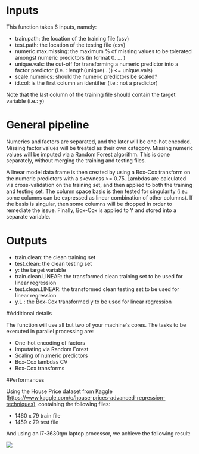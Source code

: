 # Inputs

This function takes 6 inputs, namely:

* train.path: the location of the training file (csv)
* test.path: the location of the testing file (csv)
* numeric.max.missing: the maximum % of missing values to be tolerated amongst numeric predictors (in format 0. ... )
* unique.vals: the cut-off for transforming a numeric predictor into a factor predictor (i.e. : length(unique(...)) <= unique.vals)
* scale.numerics: should the numeric predictors be scaled?
* id.col: is the first column an identifier (i.e.: not a predictor)

Note that the last column of the training file should contain the target variable (i.e.: y)


# General pipeline

Numerics and factors are separated, and the later will be one-hot encoded. Missing factor values will be treated as their own category.
Missing numeric values will be imputed via a Random Forest algorithm. This is done separately, without merging the training and testing
files.

A linear model data frame is then created by using a Box-Cox transform on the numeric predictors with a skewness >= 0.75. Lambdas are
calculated via cross-validation on the training set, and then applied to both the training and testing set. The column space basis is
then tested for singularity (i.e.: some columns can be expressed as linear combination of other columns). If the basis is singular, then
some columns will be dropped in order to remediate the issue. Finally, Box-Cox is applied to Y and stored into a separate variable.


# Outputs

* train.clean: the clean training set
* test.clean: the clean testing set
* y: the target variable
* train.clean.LINEAR: the transformed clean training set to be used for linear regression
* test.clean.LINEAR: the transformed clean testing set to be used for linear regression
* y.L : the Box-Cox transformed y to be used for linear regression


#Additional details

The function will use all but two of your machine's cores. The tasks to be executed in parallel processing are:

* One-hot encoding of factors
* Imputating via Random Forest
* Scaling of numeric predictors
* Box-Cox lambdas CV
* Box-Cox transforms


#Performances

Using the House Price dataset from Kaggle (https://www.kaggle.com/c/house-prices-advanced-regression-techniques), containing the following
files:

* 1460 x 79 train file
* 1459 x 79 test file

And using an i7-3630qm laptop processor, we achieve the following result:

![](https://i.imgur.com/RqDBHcL.png)





